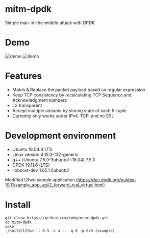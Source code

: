 # mitm-dpdk
Simple man-in-the-middle attack with DPDK

# Demo
![demo](https://github.com/rmkm/mitm-dpdk/wiki/images/demo.png)
![demo](https://github.com/rmkm/mitm-dpdk/wiki/images/demo.gif)

# Features
- Match & Replace the packet payload based on regular expression
- Keep TCP consistency by recalculating TCP Sequence and Acknowledgment numbers
- L2 transparent
- Accept multiple streams by storing state of each 5-tuple
- Currently only works under IPv4, TCP, and no SSL

# Development environment
- Ubuntu 18.04.4 LTS
- Linux version 4.15.0-132-generic
- g++ (Ubuntu 7.5.0-3ubuntu1~18.04) 7.5.0
- DPDK 19.11.6 (LTS)
- libboost-dev 1.65.1.0ubuntu1

Modified l2fwd sample application (https://doc.dpdk.org/guides-19.11/sample_app_ug/l2_forward_real_virtual.html)

# Install
```
git clone https://github.com/rmkm/mitm-dpdk.git
cd mitm-dpdk
make
./build/l2fwd -l 0-3 -n 4 -- -q 8 -p 0x3 (example)
```
